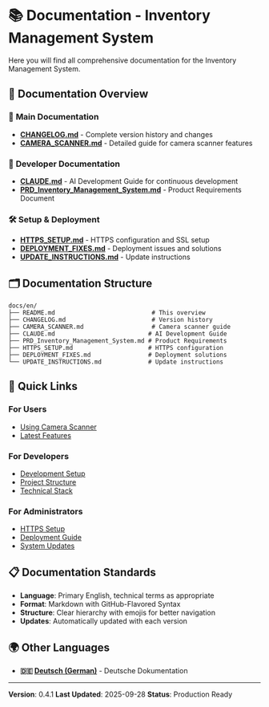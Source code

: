 # 📚 Documentation - Inventory Management System

Here you will find all comprehensive documentation for the Inventory Management System.

## 📖 Documentation Overview

### 🚀 **Main Documentation**
- **[CHANGELOG.md](CHANGELOG.md)** - Complete version history and changes
- **[CAMERA_SCANNER.md](CAMERA_SCANNER.md)** - Detailed guide for camera scanner features

### 🔧 **Developer Documentation**
- **[CLAUDE.md](CLAUDE.md)** - AI Development Guide for continuous development
- **[PRD_Inventory_Management_System.md](PRD_Inventory_Management_System.md)** - Product Requirements Document

### 🛠️ **Setup & Deployment**
- **[HTTPS_SETUP.md](HTTPS_SETUP.md)** - HTTPS configuration and SSL setup
- **[DEPLOYMENT_FIXES.md](DEPLOYMENT_FIXES.md)** - Deployment issues and solutions
- **[UPDATE_INSTRUCTIONS.md](UPDATE_INSTRUCTIONS.md)** - Update instructions

## 🗂️ Documentation Structure

```
docs/en/
├── README.md                           # This overview
├── CHANGELOG.md                        # Version history
├── CAMERA_SCANNER.md                   # Camera scanner guide
├── CLAUDE.md                          # AI Development Guide
├── PRD_Inventory_Management_System.md # Product Requirements
├── HTTPS_SETUP.md                     # HTTPS configuration
├── DEPLOYMENT_FIXES.md                # Deployment solutions
└── UPDATE_INSTRUCTIONS.md             # Update instructions
```

## 🎯 Quick Links

### For Users
- [Using Camera Scanner](CAMERA_SCANNER.md#-usage)
- [Latest Features](CHANGELOG.md)

### For Developers
- [Development Setup](CLAUDE.md#quick-start-for-ai-development)
- [Project Structure](CLAUDE.md#project-structure-overview)
- [Technical Stack](CLAUDE.md#core-requirements-summary)

### For Administrators
- [HTTPS Setup](HTTPS_SETUP.md)
- [Deployment Guide](DEPLOYMENT_FIXES.md)
- [System Updates](UPDATE_INSTRUCTIONS.md)

## 📋 Documentation Standards

- **Language**: Primary English, technical terms as appropriate
- **Format**: Markdown with GitHub-Flavored Syntax
- **Structure**: Clear hierarchy with emojis for better navigation
- **Updates**: Automatically updated with each version

## 🌍 Other Languages

- **🇩🇪 [Deutsch (German)](../de/README.md)** - Deutsche Dokumentation

---

**Version**: 0.4.1
**Last Updated**: 2025-09-28
**Status**: Production Ready